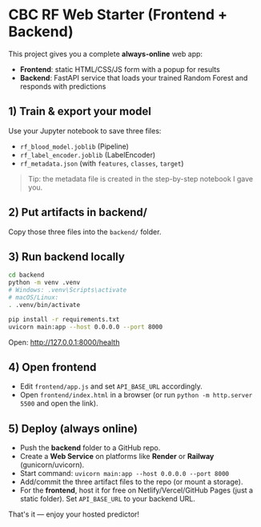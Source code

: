
# CBC RF Web Starter (Frontend + Backend)

This project gives you a complete **always-online** web app:
- **Frontend**: static HTML/CSS/JS form with a popup for results
- **Backend**: FastAPI service that loads your trained Random Forest and responds with predictions

## 1) Train & export your model
Use your Jupyter notebook to save three files:
- `rf_blood_model.joblib` (Pipeline)
- `rf_label_encoder.joblib` (LabelEncoder)
- `rf_metadata.json`       (with `features`, `classes`, `target`)

> Tip: the metadata file is created in the step-by-step notebook I gave you.

## 2) Put artifacts in backend/
Copy those three files into the `backend/` folder.

## 3) Run backend locally
```bash
cd backend
python -m venv .venv
# Windows: .venv\Scripts\activate
# macOS/Linux:
. .venv/bin/activate

pip install -r requirements.txt
uvicorn main:app --host 0.0.0.0 --port 8000
```
Open: http://127.0.0.1:8000/health

## 4) Open frontend
- Edit `frontend/app.js` and set `API_BASE_URL` accordingly.
- Open `frontend/index.html` in a browser (or run `python -m http.server 5500` and open the link).

## 5) Deploy (always online)
- Push the **backend** folder to a GitHub repo.
- Create a **Web Service** on platforms like **Render** or **Railway** (gunicorn/uvicorn).
- Start command: `uvicorn main:app --host 0.0.0.0 --port 8000`
- Add/commit the three artifact files to the repo (or mount a storage).
- For the **frontend**, host it for free on Netlify/Vercel/GitHub Pages (just a static folder). Set `API_BASE_URL` to your backend URL.

That's it — enjoy your hosted predictor!
